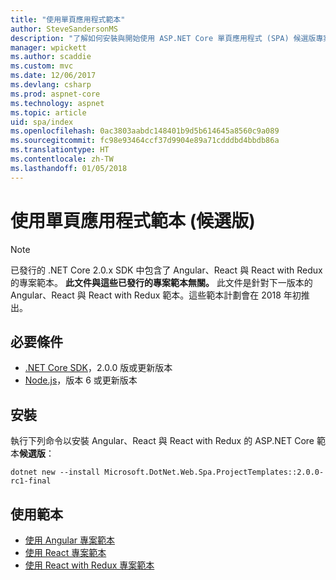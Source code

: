 ```yaml
---
title: "使用單頁應用程式範本"
author: SteveSandersonMS
description: "了解如何安裝與開始使用 ASP.NET Core 單頁應用程式 (SPA) 候選版專案範本。"
manager: wpickett
ms.author: scaddie
ms.custom: mvc
ms.date: 12/06/2017
ms.devlang: csharp
ms.prod: aspnet-core
ms.technology: aspnet
ms.topic: article
uid: spa/index
ms.openlocfilehash: 0ac3803aabdc148401b9d5b614645a8560c9a089
ms.sourcegitcommit: fc98e93464ccf37d9904e89a71cdddbd4bbdb86a
ms.translationtype: HT
ms.contentlocale: zh-TW
ms.lasthandoff: 01/05/2018
---
```

# <a name="use-the-single-page-application-templates-release-candidate"></a>使用單頁應用程式範本 (候選版)

> [!NOTE]
> 已發行的 .NET Core 2.0.x SDK 中包含了 Angular、React 與 React with Redux 的專案範本。 **此文件與這些已發行的專案範本無關。** 此文件是針對下一版本的 Angular、React 與 React with Redux 範本。這些範本計劃會在 2018 年初推出。

## <a name="prerequisites"></a>必要條件

* [.NET Core SDK](https://www.microsoft.com/net/download)，2.0.0 版或更新版本
* [Node.js](https://nodejs.org)，版本 6 或更新版本

## <a name="installation"></a>安裝

執行下列命令以安裝 Angular、React 與 React with Redux 的 ASP.NET Core 範本**候選版**：

```console
dotnet new --install Microsoft.DotNet.Web.Spa.ProjectTemplates::2.0.0-rc1-final
```

## <a name="use-the-templates"></a>使用範本

- [使用 Angular 專案範本](xref:spa/angular)
- [使用 React 專案範本](xref:spa/react)
- [使用 React with Redux 專案範本](xref:spa/react-with-redux)
